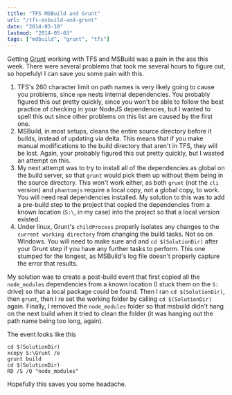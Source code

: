 ```yaml
---
title: "TFS MSBuild and Grunt"
url: "/tfs-msbuild-and-grunt"
date: "2014-03-10"
lastmod: "2014-05-03"
tags: ["mdbuild", "grunt", "tfs"]
---
```


Getting [Grunt](http://gruntjs.com/) working with TFS and MSBuild was a pain in the ass this week. There were several problems that took me several hours to figure out, so hopefulyl I can save you some pain with this.

1. TFS's 260 character limit on path names is very likely going to cause you problems, since `npm` nests internal dependencies. You probably figured this out pretty quickly, since you won't be able to follow the best practice of checking in your NodeJS dependencies, but I wanted to spell this out since other problems on this list are caused by the first one.
2. MSBuild, in most setups, cleans the entire source directory before it builds, instead of updating via delta. This means that if you make manual modifications to the build directory that aren't in TFS, they will be lost. Again, your probably figured this out pretty quickly, but I wasted an attempt on this.
3. My next attempt was to try to install all of the dependencies as global on the build server, so that `grunt` would pick them up without them being in the source directory. This won't work either, as both `grunt` (not the `cli` version) and `phantomjs` require a local copy, not a global copy, to work. You will need real dependencies installed. My solution to this was to add a pre-build step to the project that copied the dependencies from a known location (`S:\`, in my case) into the project so that a local version existed.
4. Under linux, Grunt's `childProcess` properly isolates any changes to the `current working directory` from changing the build tasks. Not so on Windows. You will need to make sure and and `cd $(SolutionDir)` after your Grunt step if you have any further tasks to perform. This one stumped for the longest, as MSBuild's log file doesn't properly capture the error that results.

My solution was to create a post-build event that first copied all the `node_modules` dependencies from a known location (I stuck them on the `S:` drive) so that a local package could be found. Then I ran `cd $(SolutionDir)`, then `grunt`, then I re set the working folder by calling `cd $(SolutionDir)` again. Finally, I removed the `node_modules` folder so that msbuild didn't hang on the next build when it tried to clean the folder (it was hanging out the path name being too long, again).

The event looks like this

    cd $(SolutionDir)
    xcopy S:\Grunt /e
    grunt build
    cd $(SolutionDir)
    RD /S /Q "node_modules"
    

Hopefully this saves you some headache.
